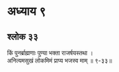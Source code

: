 # अध्याय ९

## श्लोक ३३

किं पुनर्ब्राह्मणाः पुण्या भक्ता राजर्षयस्तथा ।<br>अनित्यमसुखं लोकमिमं प्राप्य भजस्व माम् ॥ ९-३३॥<br><br>

